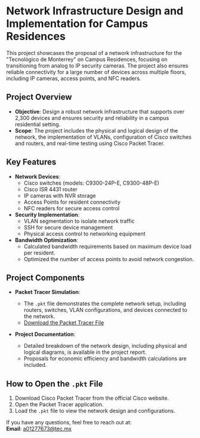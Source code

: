 # Network Infrastructure Design and Implementation for Campus Residences

This project showcases the proposal of a network infrastructure for the "Tecnológico de Monterrey" on Campus Residences, focusing on transitioning from analog to IP security cameras. The project also ensures reliable connectivity for a large number of devices across multiple floors, including IP cameras, access points, and NFC readers.

## Project Overview

- **Objective**: Design a robust network infrastructure that supports over 2,300 devices and ensures security and reliability in a campus residential setting.
- **Scope**: The project includes the physical and logical design of the network, the implementation of VLANs, configuration of Cisco switches and routers, and real-time testing using Cisco Packet Tracer.

## Key Features

- **Network Devices**:
  - Cisco switches (models: C9300-24P-E, C9300-48P-E)
  - Cisco ISR 4431 router
  - IP cameras with NVR storage
  - Access Points for resident connectivity
  - NFC readers for secure access control
- **Security Implementation**:
  - VLAN segmentation to isolate network traffic
  - SSH for secure device management
  - Physical access control to networking equipment
- **Bandwidth Optimization**:
  - Calculated bandwidth requirements based on maximum device load per resident.
  - Optimized the number of access points to avoid network congestion.
  
## Project Components

- **Packet Tracer Simulation**:
  - The `.pkt` file demonstrates the complete network setup, including routers, switches, VLAN configurations, and devices connected to the network.
  - [Download the Packet Tracer File](https://tecmx-my.sharepoint.com/:u:/g/personal/a01277673_tec_mx/ESwFMtfrO-dIog-a0-j2iFUBeuFf9vbrNQcEW5FCGCbevw?e=tQoaxJ)
  
- **Project Documentation**:
  - Detailed breakdown of the network design, including physical and logical diagrams, is available in the project report. 
  - Proposals for economic efficiency and bandwidth calculations are included.

## How to Open the `.pkt` File

1. Download Cisco Packet Tracer from the official Cisco website.
2. Open the Packet Tracer application.
3. Load the `.pkt` file to view the network design and configurations.


If you have any questions, feel free to reach out at:  
**Email**: a01277673@tec.mx  
